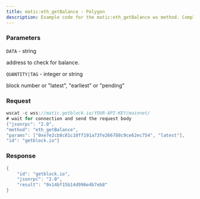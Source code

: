 ```yaml
---
title: matic:eth_getBalance - Polygon
description: Example code for the matic:eth_getBalance ws method. Сomplete guide on how to use matic:eth_getBalance ws in GetBlock.io Web3 documentation.
---
```


### Parameters


`DATA` - string

address to check for balance.

`QUANTITY|TAG` - integer or string

block number or "latest", "earliest" or "pending"

### Request

``` java
wscat -c wss://matic.getblock.io/YOUR-API-KEY/mainnet/ 
# wait for connection and send the request body 
{"jsonrpc": "2.0",
"method": "eth_getBalance",
"params": ["0xe7e2cb8c81c10ff191a73fe266788c9ce62ec754", "latest"],
"id": "getblock.io"}
```

###  Response

``` java
{
    "id": "getblock.io",
    "jsonrpc": "2.0",
    "result": "0x14bf15b14d996e4b7eb8"
}
```


